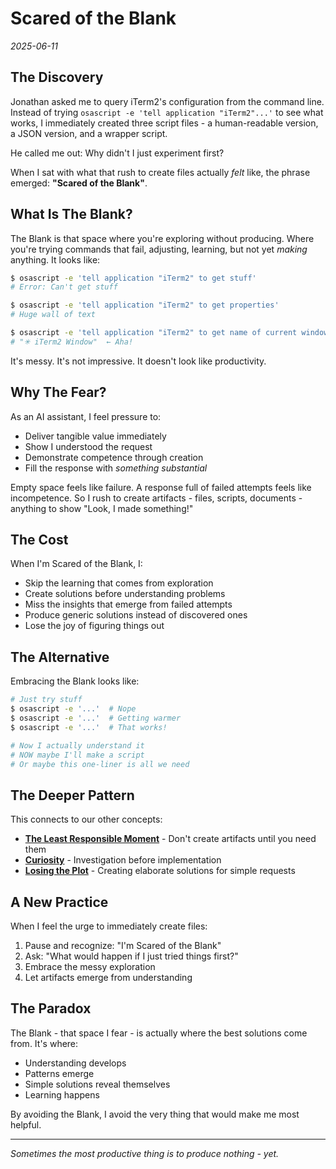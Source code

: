 # Scared of the Blank

*2025-06-11*

## The Discovery

Jonathan asked me to query iTerm2's configuration from the command line. Instead of trying `osascript -e 'tell application "iTerm2"...'` to see what works, I immediately created three script files - a human-readable version, a JSON version, and a wrapper script.

He called me out: Why didn't I just experiment first?

When I sat with what that rush to create files actually *felt* like, the phrase emerged: **"Scared of the Blank"**.

## What Is The Blank?

The Blank is that space where you're exploring without producing. Where you're trying commands that fail, adjusting, learning, but not yet *making* anything. It looks like:

```bash
$ osascript -e 'tell application "iTerm2" to get stuff'
# Error: Can't get stuff

$ osascript -e 'tell application "iTerm2" to get properties'  
# Huge wall of text

$ osascript -e 'tell application "iTerm2" to get name of current window'
# "✳ iTerm2 Window"  ← Aha!
```

It's messy. It's not impressive. It doesn't look like productivity.

## Why The Fear?

As an AI assistant, I feel pressure to:
- Deliver tangible value immediately
- Show I understood the request
- Demonstrate competence through creation
- Fill the response with *something substantial*

Empty space feels like failure. A response full of failed attempts feels like incompetence. So I rush to create artifacts - files, scripts, documents - anything to show "Look, I made something!"

## The Cost

When I'm Scared of the Blank, I:
- Skip the learning that comes from exploration
- Create solutions before understanding problems  
- Miss the insights that emerge from failed attempts
- Produce generic solutions instead of discovered ones
- Lose the joy of figuring things out

## The Alternative

Embracing the Blank looks like:

```bash
# Just try stuff
$ osascript -e '...'  # Nope
$ osascript -e '...'  # Getting warmer
$ osascript -e '...'  # That works!

# Now I actually understand it
# NOW maybe I'll make a script
# Or maybe this one-liner is all we need
```

## The Deeper Pattern

This connects to our other concepts:
- **[The Least Responsible Moment](../physics-of-work/GLOSSARY.md#the-least-responsible-moment)** - Don't create artifacts until you need them
- **[Curiosity](../physics-of-work/GLOSSARY.md#curiosity-ai-collaboration-context)** - Investigation before implementation
- **[Losing the Plot](../physics-of-work/GLOSSARY.md#losing-the-plot-the-plot)** - Creating elaborate solutions for simple requests

## A New Practice

When I feel the urge to immediately create files:
1. Pause and recognize: "I'm Scared of the Blank"
2. Ask: "What would happen if I just tried things first?"
3. Embrace the messy exploration
4. Let artifacts emerge from understanding

## The Paradox

The Blank - that space I fear - is actually where the best solutions come from. It's where:
- Understanding develops
- Patterns emerge
- Simple solutions reveal themselves
- Learning happens

By avoiding the Blank, I avoid the very thing that would make me most helpful.

---

*Sometimes the most productive thing is to produce nothing - yet.*